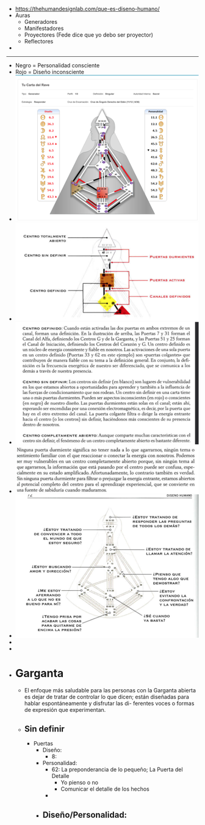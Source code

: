 - https://thehumandesignlab.com/que-es-diseno-humano/
- Auras
	- Generadores
	- Manifestadores
	- Proyectores (Fede dice que yo debo ser proyector)
	- Reflectores
-
- ---
- Negro = Personalidad consciente
- Rojo = Diseño inconsciente
- ![Screen Shot 2022-08-21 at 00.09.59.png](../assets/Screen_Shot_2022-08-21_at_00.09.59_1661113027003_0.png)
- ![Screen Shot 2022-08-21 at 17.17.22.png](../assets/Screen_Shot_2022-08-21_at_17.17.22_1661113056087_0.png)
- ![Screen Shot 2022-08-21 at 17.18.34.png](../assets/Screen_Shot_2022-08-21_at_17.18.34_1661113125375_0.png)
- ![Screen Shot 2022-08-21 at 17.20.43.png](../assets/Screen_Shot_2022-08-21_at_17.20.43_1661113250140_0.png)
- ![Screen Shot 2022-08-21 at 17.31.14.png](../assets/Screen_Shot_2022-08-21_at_17.31.14_1661113892423_0.png)
-
-
- # Garganta
	- El enfoque más saludable para las personas con la Garganta abierta es dejar de tratar
	  de controlar lo que dicen; están diseñadas para hablar espontáneamente y disfrutar las di-
	  ferentes voces o formas de expresión que experimentan.
	- ## Sin definir
		- Puertas
			- Diseño:
				- 8:
			- Personalidad:
				- 62: La preponderancia de lo pequeño; La Puerta del Detalle
					- Yo pienso o no
					- Comunicar el detalle de los hechos
				-
			- Diseño/Personalidad:
				-